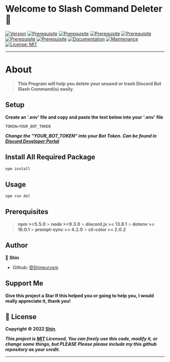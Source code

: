 # Welcome to Slash Command Deleter 👋

[![Version](https://img.shields.io/badge/version-1.0.0-blue.svg?cacheSeconds=2592000)](https://yt.be/notarickroll)
[![Prerequisite](https://img.shields.io/badge/npm-%3E%3D5.5.0-blue.svg)](https://nodejs.org/en/)
[![Prerequisite](https://img.shields.io/badge/node-%3E%3D9.3.0-blue.svg)](https://nodejs.org/en/)
[![Prerequisite](https://img.shields.io/badge/discord.js-%3E%3D13.8.1-blue.svg)](https://www.npmjs.com/package/discord.js)
[![Prerequisite](https://img.shields.io/badge/dotenv-%3E%3D16.0.1-blue.svg)](https://www.npmjs.com/package/dotenv)
[![Prerequisite](https://img.shields.io/badge/prompt--sync-%3E%3D4.2.0-blue)](https://www.npmjs.com/package/prompt-sync)
[![Prerequisite](https://img.shields.io/badge/cli--color-%3E%3D2.0.2-blue)](https://www.npmjs.com/package/cli-color)
[![Documentation](https://img.shields.io/badge/documentation-yes-brightgreen.svg)](https://github.com/Shineurysm/Slash-Command-Deleter#readme)
[![Maintenance](https://img.shields.io/badge/Maintained%3F-yes-green.svg)](https://github.com/Shineurysm/Slash-Command-Deleter/graphs/commit-activity)
[![License: MIT](https://img.shields.io/github/license/Shineurysm/slash-command-deleter)](https://github.com/Shineurysm/Slash-Command-Deleter/blob/main/LICENSE.md)

---

# About

> **This Program will help you delete your unused or trash Discord Bot Slash Command(s) easily.**

## Setup

**Create an '.env' file and copy and paste the text below into your '.env' file**

```
TOKEN=YOUR_BOT_TOKEN
```

**_Change the "YOUR_BOT_TOKEN" into your Bot Token. Can be found in [Discord Developer Portal](https://discord.com/developers/applications)_**

## Install All Required Package

```sh
npm install
```

## Usage

```sh
npm run del
```

## Prerequisites

> **npm >=5.5.0** > **node >=9.3.0** > **discord.js >= 13.8.1** > **dotenv >= 16.0.1** > **prompt-sync >= 4.2.0** > **cli-color >= 2.0.2**

## Author

👤 **Shin**

- Github: [@Shineurysm](https://github.com/Shineurysm)

## Support Me

**Give this project a Star If this helped you or going to help you, I would really appreciate it, thank you!**

## 📝 License

**Copyright © 2022 [Shin](https://github.com/Shineurysm).**

**_This project is [MIT](https://github.com/Shineurysm/Slash-Command-Deleter/blob/main/LICENSE.md) Licensed, You can freely use this code, modify it, or change some things, but PLEASE Please please include my this github repository as your credit._**

---
